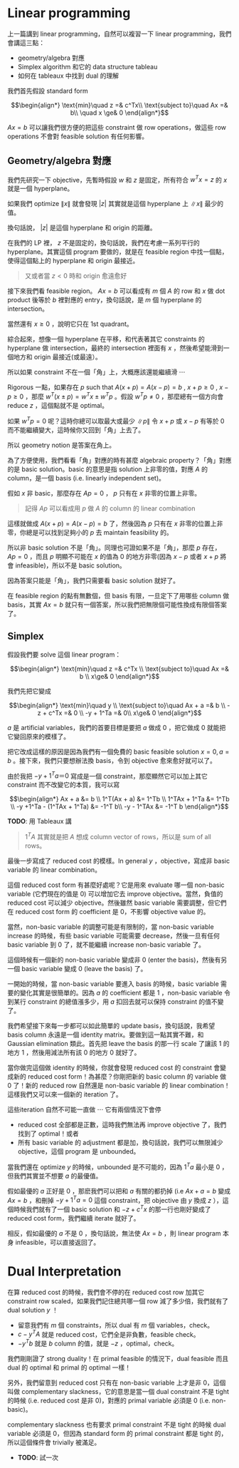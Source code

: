 # Linear programming

上一篇講到 linear programming，自然可以複習一下 linear programming，我們會講這三點：

- geometry/algebra 對應
- Simplex algorithm 和它的 data structure tableau
- 如何在 tableaux 中找到 dual 的理解

我們首先假設 standard form

$$\begin{align*}
\text{min}\quad z =& c^Tx\\
\text{subject to}\quad Ax =& b\\
\quad x \ge& 0
\end{align*}$$

 $Ax = b$ 可以讓我們很方便的把這些 constraint 做 row operations，做這些 row operations 不會對 feasible solution 有任何影響。

## Geometry/algebra 對應
我們先研究一下 objective，先暫時假設 $w$ 和 $z$ 是固定，所有符合 $w^Tx = z$ 的 $x$ 就是一個 hyperplane。

如果我們 optimize $\|x\|$ 就會發現 $|z|$ 其實就是這個 hyperplane 上 $\|x\|$ 最少的值。

換句話說， $|z|$ 是這個 hyperplane 和 origin 的距離。

在我們的 LP 裡， $z$ 不是固定的，換句話說，我們在考慮一系列平行的 hyperplane。其實這個 program 要做的，就是在 feasible region 中找一個點，使得這個點上的 hyperplane 和 origin 最接近。

> 又或者當 $z < 0$ 時和 origin 愈遠愈好

接下來我們看 feasible region。 $Ax=b$ 可以看成有 $m$ 個 $A$ 的 row 和 $x$ 做 dot product 後等於 $b$ 裡對應的 entry，換句話說，是 $m$ 個 hyperplane 的 intersection。

當然還有 $x \ge 0$ ，說明它只在 1st quadrant。

綜合起來，想像一個 hyperplane 在平移，和代表著其它 constraints 的 hyperplane 做 intersection，最終的 intersection 裡面有 $x$ ，然後希望能滑到一個地方和 origin 最接近(或最遠）。

所以如果 constraint 不在一個「角」上，大概應該還能繼續滑 ⋯

Rigorous 一點，如果存在 $p$ such that $A(x+p) = A(x-p) = b$ , $x+p\ge 0$ , $x-p\ge 0$ ，那麼 $w^T(x \pm p) = w^Tx \pm w^Tp$ 。假設 $w^Tp \ne 0$ ，那麼總有一個方向會 reduce $z$ ，這個點就不是 optimal。

如果 $w^Tp = 0$ 呢？這時你總可以取最大或最少 $\|p\|$ 令 $x+p$ 或 $x-p$ 有等於 0 而不能繼續變大，這時候你又回到「角」上去了。

所以 geometry notion 是答案在角上。

為了方便使用，我們看看「角」對應的時有甚麼 algebraic property？「角」對應的是 basic solution。basic 的意思是指 solution 上非零的值，對應 $A$ 的 column，是一個 basis (i.e. linearly independent set)。

假如 $x$ 非 basic，那麼存在 $Ap = 0$ ， $p$ 只有在 $x$ 非零的位置上非零。

> 記得 $Ap$ 可以看成用 $p$ 做 $A$ 的 column 的 linear combination

這樣就做成 $A(x+p) = A(x-p) = b$ 了，然後因為 $p$ 只有在 $x$ 非零的位置上非零，你總是可以找到足夠小的 $p$ 去 maintain feasibility 的。

所以非 basic solution 不是「角」。同理也可證如果不是「角」，那麼 $p$ 存在， $Ap = 0$ ，而且 $p$ 明顯不可能在 $x$ 的值為 $0$ 的地方非零(因為 $x-p$ 或者 $x+p$ 將會 infeasible)，所以不是 basic solution。

因為答案只能是「角」，我們只需要看 basic solution 就好了。

在 feasible region 的點有無數個，但 basis 有限，一旦定下了用哪些 column 做 basis，其實 $Ax=b$ 就只有一個答案，所以我們把無限個可能性換成有限個答案了。

## Simplex
假設我們要 solve 這個 linear program：

$$\begin{align*}
\text{min}\quad z =& c^Tx \\
\text{subject to}\quad Ax =& b \\
x\ge& 0
\end{align*}$$

我們先把它變成

$$\begin{align*}
\text{min}\quad y \\
\text{subject to}\quad Ax + a =& b \\
-z + c^Tx =& 0 \\
-y + 1^Ta =& 0\\
x\ge& 0
\end{align*}$$

 $a$ 是 artificial variables，我們的首要目標是要把 $a$ 做成 $0$ ，把它做成 $0$ 就能把它變回原來的模樣了。

把它改成這樣的原因是因為我們有一個免費的 basic feasible solution $x=0,a=b$ 。接下來，我們只要想辦法換 basis，令到 objective 愈來愈好就可以了。

由於我把 $-y+1^Ta ＝0$ 寫成是一個 constraint，那麼顯然它可以加上其它 constraint 而不改變它的本質，我可以寫

$$\begin{align*}
Ax + a &= b \\
1^T(Ax + a) &= 1^Tb \\
1^TAx + 1^Ta &= 1^Tb \\
-y +1^Ta - (1^TAx + 1^Ta) &= -1^T b\\
-y - 1^TAx &= -1^T b
\end{align*}$$

**TODO**: 用 Tableaux 講

> $1^T A$ 其實就是把 $A$ 想成 column vector of rows，所以是 sum of all rows。

最後一步寫成了 reduced cost 的模樣。In general $y$ ，objective，寫成非 basic variable 的 linear combination。

這個 reduced cost form 有甚麼好處呢？它是用來 evaluate 哪一個 non-basic variable (它們現在的值是 0) 可以增加它去 improve objective。當然，負值的 reduced cost 可以減少 objective。然後雖然 basic variable 需要調整，但它們在 reduced cost form 的 coefficient 是 0，不影響 objective value 的。

當然，non-basic variable 的調整可能是有限制的，當 non-basic variable increase 的時候，有些 basic variable 可能需要 decrease，然後一旦有任何 basic variable 到 0 了，就不能繼續 increase non-basic variable 了。

這個時候有一個新的 non-basic variable 變成非 0 (enter the basis)，然後有另一個 basic variable 變成 0 (leave the basis) 了。

一開始的時候，當 non-basic variable 要進入 basis 的時候，basic variable 需要的變化其實是很簡單的。因為 $a$ 的 coefficient 都是 $1$ ，non-basic variable 令到某行 constraint 的總值漲多少，用 $a$ 扣回去就可以保持 constraint 的值不變了。

我們希望接下來每一步都可以如此簡單的 update basis，換句話說，我希望 basis column 永遠是一個 identity matrix。要做到這一點其實不難，和 Gaussian elimination 類此。首先把 leave the basis 的那一行 scale 了讓該 $1$ 的地方 $1$ ，然後用減法所有該 $0$ 的地方 $0$ 就好了。

當你做完這個做 identity 的時候，你就會發現 reduced cost 的 constraint 會變成新的 reduced cost form！為甚麼？你剛把新的 basic column 的 variable 做 $0$ 了！新的 reduced row 自然還是 non-basic variable 的 linear combination！這樣我們又可以來一個新的 iteration 了。

這些iteration 自然不可能一直做 ⋯ 它有兩個情況下會停

- reduced cost 全部都是正數，這時我們無法再 improve objective 了，我們找到了 optimal！或者
- 所有 basic variable 的 adjustment 都是加，換句話說，我們可以無限減少 objective，這個 program 是 unbounded。

當我們還在 optimize $y$ 的時候，unbounded 是不可能的，因為 $1^Ta$ 最小是 $0$ ，但我們其實並不想要 $a$ 的最優值。

假如最優的 $a$ 正好是 $0$ ，那麽我們可以把和 $a$ 有關的都扔掉 (i.e $Ax + a = b$ 變成 $Ax = b$ ，和刪掉 $-y + 1^T a = 0$ 這個 constraint，把 objective 由 $y$ 換成 $z$ ），這個時候我們就有了一個 basic solution 和 $-z + c^Tx$ 的那一行也剛好變成了 reduced cost form，我們繼續 iterate 就好了。

相反，假如最優的 $a$ 不是 $0$ ，換句話說，無法使 $Ax=b$ ，則 linear program 本身 infeasible，可以直接返回了。

# Dual Interpretation
在算 reduced cost 的時候，我們會不停的在 reduced cost row 加其它 constraint row scaled，如果我們記住總共哪一個 row 減了多少倍，我們就有了 dual solution $y$ ！

- 留意我們有 $m$ 個 constraints，所以 dual 有 $m$ 個 variables，check。
- $c-y^T A$ 就是 reduced cost，它們全是非負數，feasible check。
- $-y^Tb$ 就是 $b$ column 的值，就是 $-z$ ，optimal，check。

我們剛剛證了 strong duality！在 primal feasible 的情況下，dual feasible 而且 dual 的 optimal 和 primal 的 optimal 一樣！

另外，我們留意到 reduced cost 只有在 non-basic variable 上才是非 $0$，這個叫做 complementary slackness，它的意思是當一個 dual constraint 不是 tight 的時候 (i.e. reduced cost 是非 $0$)，對應的 primal variable 必須是 $0$ (i.e. non-basic)。

complementary slackness 也有要求 primal constraint 不是 tight 的時候 dual variable 必須是 $0$，但因為 standard form 的 primal constraint 都是 tight 的，所以這個條件會 trivially 被滿足。

- **TODO**: 試一次
